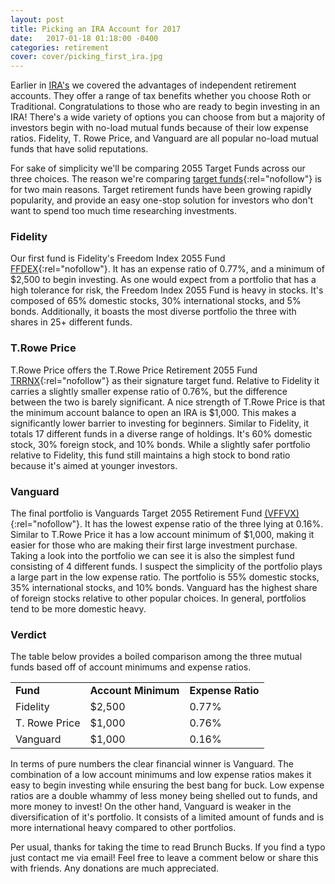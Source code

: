 ```yaml
---
layout: post
title: Picking an IRA Account for 2017
date:   2017-01-18 01:18:00 -0400
categories: retirement
cover: cover/picking_first_ira.jpg
---
```

Earlier in [IRA's](http://brunchbucks.com/retirement/2016/12/17/roth-vs-traditional/) we covered the advantages of independent retirement accounts. They offer a range of tax benefits whether you choose Roth or Traditional. Congratulations to those who are ready to begin investing in an IRA! There's a wide variety of options you can choose from but a majority of investors begin with no-load mutual funds because of their low expense ratios. Fidelity, T. Rowe Price, and Vanguard are all popular no-load mutual funds that have solid reputations.

For sake of simplicity we'll be comparing 2055 Target Funds across our three choices. The reason we're comparing [target funds](http://brunchbucks.com/investing/2017/01/09/target-funds.html){:rel="nofollow"} is for two main reasons. Target retirement funds have been growing rapidly popularity, and provide an easy one-stop solution for investors who don't want to spend too much time researching investments.

### Fidelity
Our first fund is Fidelity's Freedom Index 2055 Fund [FFDEX](https://fundresearch.fidelity.com/mutual-funds/summary/315793851){:rel="nofollow"}. It has an expense ratio of 0.77%, and a minimum of $2,500 to begin investing. As one would expect from a portfolio that has a high tolerance for risk, the Freedom Index 2055 Fund is heavy in stocks. It's composed of 65% domestic stocks, 30% international stocks, and 5% bonds. Additionally, it boasts the most diverse portfolio the three with shares in 25+ different funds.

### T.Rowe Price
T.Rowe Price offers the T.Rowe Price Retirement 2055 Fund [TRRNX](http://www3.troweprice.com/fb2/fbkweb/snapshot.do?ticker=TRRNX){:rel="nofollow"} as their signature target fund. Relative to Fidelity it carries a slightly smaller expense ratio of 0.76%, but the difference between the two is barely significant. A nice strength of T.Rowe Price is that the minimum account balance to open an IRA is $1,000. This makes a significantly lower barrier to investing for beginners. Similar to Fidelity, it totals 17 different funds in a diverse range of holdings. It's 60% domestic stock, 30% foreign stock, and 10% bonds. While a slightly safer portfolio relative to Fidelity, this fund still maintains a high stock to bond ratio because it's aimed at younger investors.

### Vanguard
The final portfolio is Vanguards Target 2055 Retirement Fund [(VFFVX)](https://personal.vanguard.com/us/funds/snapshot?FundId=1487&FundIntExt=INT#tab=0){:rel="nofollow"}. It has the lowest expense ratio of the three lying at 0.16%. Similar to T.Rowe Price it has a low account minimum of $1,000, making it easier for those who are making their first large investment purchase. Taking a look into the portfolio we can see it is also the simplest fund consisting of 4 different funds. I suspect the simplicity of the portfolio plays a large part in the low expense ratio. The portfolio is 55% domestic stocks, 35% international stocks, and 10% bonds. Vanguard has the highest share of foreign stocks relative to other popular choices. In general, portfolios tend to be more domestic heavy.

### Verdict
The table below provides a boiled comparison among the three mutual funds based off of account minimums and expense ratios.

<table>
  <tbody>
    <tr>
      <td><b>Fund</b></td>
      <td><b>Account Minimum</b></td>
      <td><b>Expense Ratio</b></td>
    </tr>
    <tr>
      <td>Fidelity</td>
      <td>$2,500</td>
      <td>0.77%</td>
    </tr>
    <tr>
      <td>T. Rowe Price</td>
      <td>$1,000</td>
      <td>0.76%</td>
    </tr>
    <tr>
      <td>Vanguard</td>
      <td>$1,000</td>
      <td>0.16%</td>
    </tr>
  </tbody>
</table>

In terms of pure numbers the clear financial winner is Vanguard. The combination of a low account minimums and low expense ratios makes it easy to begin investing while ensuring the best bang for buck. Low expense ratios are a double whammy of less money being shelled out to funds, and more money to invest! On the other hand, Vanguard is weaker in the diversification of it's portfolio. It consists of a limited amount of funds and is more international heavy compared to other portfolios.

Per usual, thanks for taking the time to read Brunch Bucks. If you find a typo just contact me via email! Feel free to leave a comment below or share this with friends. Any donations are much appreciated.
